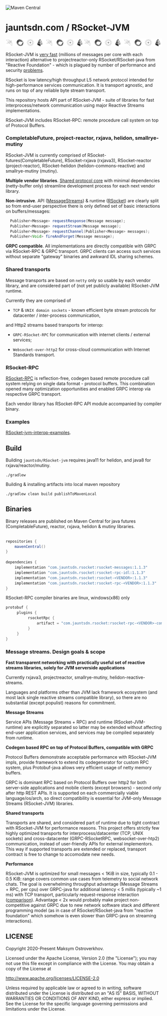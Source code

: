 ![Maven Central](https://img.shields.io/maven-central/v/com.jauntsdn.rsocket/rsocket-bom)

# jauntsdn.com / RSocket-JVM

![RSocket-JVM implementations](readme/impls_stripe.png)

RSocket-JVM is [very fast](https://jauntsdn.com/post/rsocket-summary/) (millions of messages per core with each interaction) alternative to 
projectreactor-only RSocket/RSocket-java from "Reactive Foundation" -
which is plagued by number of performance and security [problems](https://jauntsdn.com/post/rsocket-vs-spring/).

RSocket is low latency/high throughput L5 network protocol 
intended for high-performance services communication. It is transport agnostic, and runs on top 
of any reliable byte stream transport.

This repository hosts API part of RSocket-JVM - suite of libraries for fast interprocess/network communication using major
Reactive Streams implementations.  

RSocket-JVM includes RSocket-RPC: remote procedure call system on top of Protocol Buffers.

### CompletableFuture, project-reactor, rxjava, helidon, smallrye-mutiny

RSocket-JVM is currently comprised of RSocket-futures(CompletableFuture), RSocket-rxjava (rxjava3), RSocket-reactor (project-reactor), RSocket-helidon (helidon-commons-reactive)
and smallrye-mutiny (mutiny).

**Multiple vendor libraries**. [Shared protocol core](https://jauntsdn.com/post/rsocket-jvm/) with minimal dependencies 
(netty-buffer only) streamline development process for each next vendor library.   
  
**Non-intrusive**. API ([MessageStreams](https://github.com/jauntsdn/rsocket-jvm/blob/1.1.3/rsocket-reactor/src/main/java/com/jauntsdn/rsocket/MessageStreams.java)) & runtime ([RSocket](https://github.com/jauntsdn/rsocket-jvm/blob/1.1.3/rsocket-reactor/src/main/java/com/jauntsdn/rsocket/RSocket.java)) are clearly split so from end-user perspective there is 
only defined set of basic interactions on buffers/messages:
```groovy
  Publisher<Message> requestResponse(Message message);
  Publisher<Message> requestStream(Message message);
  Publisher<Message> requestChannel(Publisher<Message> messages);
  Publisher<Void> fireAndForget(Message message);
```

**GRPC compatible**. All implementations are directly compatible with GRPC via RSocket-RPC & GRPC transport.
GRPC clients can access such services without separate "gateway" binaries and awkward IDL sharing schemes.

### Shared transports

Message transports are based on `netty` only so usable by each vendor library, and are considered part 
of (not yet publicly available) RSocket-JVM runtime.

Currently they are comprised of 

* `TCP` & `UNIX domain sockets` - known efficient byte stream protocols for datacenter / inter-process communication,

and Http2 streams based transports for interop:

* `GRPC-RSocket-RPC` for communication with internet clients / external services;

* `Websocket-over-http2` for cross-cloud communication with Internet Standards transport.

### RSocket-RPC 

[RSocket-RPC](https://jauntsdn.com/post/rsocket-grpc/) is reflection-free, codegen based remote procedure call system 
relying on single data format - protocol buffers. This combination opened many optimization opportunities and enabled 
GRPC interop via respective GRPC transport.

Each vendor library has RSocket-RPC API module accompanied by compiler binary.

### Examples

[RSocket-jvm-interop-examples](https://github.com/jauntsdn/rsocket-jvm-interop-examples).

## Build

Building `jauntsdn/RSocket-jvm` requires java11 for helidon, and java8 for rxjava/reactor/mutiny. 
```
./gradlew
```

Building & installing artifacts into local maven repository
```
./gradlew clean build publishToMavenLocal
```

## Binaries

Binary releases are published on Maven Central for java futures (CompletableFuture), reactor, rxjava, helidon & mutiny libraries.

```groovy

repositories {
    mavenCentral()
}

dependencies {
    implementation "com.jauntsdn.rsocket:rsocket-messages:1.1.3"
    implementation "com.jauntsdn.rsocket:rsocket-rpc-idl:1.1.3"
    implementation "com.jauntsdn.rsocket:rsocket-<VENDOR>:1.1.3"
    implementation "com.jauntsdn.rsocket:rsocket-rpc-<VENDOR>:1.1.3"
}
```

RSocket-RPC compiler binaries are linux, windows(x86) only
```groovy
protobuf {
     plugins {
          rsocketRpc {
              artifact = "com.jauntsdn.rsocket:rsocket-rpc-<VENDOR>-compiler:1.1.3"
          }
     }
}
```

### Message streams. Design goals & scope

**Fast transparent networking with practically useful set of reactive streams libraries, solely for JVM serverside applications**

Currently rxjava3, projectreactor, smallrye-mutiny, helidon-reactive-streams.

Languages and platforms other than JVM lack framework ecosystem (and most lack single reactive streams compatible library),
so there are no substantial (except populist) reasons for commitment.   

**Message Streams**

Service APIs (Message Streams + RPC) and runtime (RSocket-JVM-runtime) are explicitly separated so latter may be extended
without affecting end-user application services, and services may be compiled separately from runtime.

**Codegen based RPC on top of Protocol Buffers, compatible with GRPC** 

Protocol Buffers demonstrate acceptable performance with RSocket-JVM impls, provide framework to extend 
its codegenerator for custom RPC system, plus Protobuf-java allows very efficient usage of netty memory buffers. 

GRPC is dominant RPC based on Protocol Buffers over http2 for both server-side applications and mobile clients (except browsers) - 
second only after http REST APIs. It is supported on each commercially viable language/os/arch, so direct compatibility 
is essential for JVM-only Message Streams (RSocket-JVM) libraries.

**Shared transports**

Transports are shared, and considered part of runtime due to tight contract with RSocket-JVM for performance reasons. 
This project offers strictly few highly optimized transports for interprocess/datacenter (TCP, UNIX sockets) 
and cross-datacenter (GRPC-RSocketRPC, websocket-over-htp2) communication, instead of user-friendly APIs for
external implementors. This way if supported transports are extended or replaced, transport contract
is free to change to accomodate new needs.   

**Performance**

RSocket-JVM is optimized for small messages < 1KiB in size, typically 0.1 - 0.5 KiB: range covers common use cases
from telemetry to social network chats. The goal is overwhelming throughput advantage 
(Message Streams + RPC, per cpu) over GRPC-java for additional latency < 5 millis (typically ~1 ms) 
with TCP transport, particularly request-response interaction ([comparison](https://jauntsdn.com/post/rsocket-vs-spring)). 
Advantage < 2x would probably make project non-competitive against GRPC due to new network software stack and different programming
model (as in case of RSocket/RSocket-java from "reactive foundation" which somehow is even slower than GRPC-java on streaming interactions).

## LICENSE

Copyright 2020-Present Maksym Ostroverkhov.

Licensed under the Apache License, Version 2.0 (the "License");
you may not use this file except in compliance with the License.
You may obtain a copy of the License at

http://www.apache.org/licenses/LICENSE-2.0

Unless required by applicable law or agreed to in writing, software
distributed under the License is distributed on an "AS IS" BASIS,
WITHOUT WARRANTIES OR CONDITIONS OF ANY KIND, either express or implied.
See the License for the specific language governing permissions and
limitations under the License.
 
